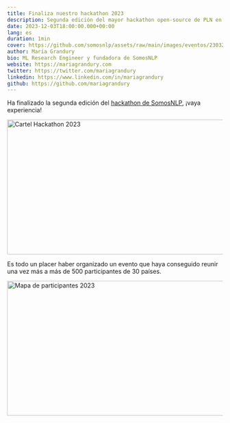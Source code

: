 ```yaml
---
title: Finaliza nuestro hackathon 2023
description: Segunda edición del mayor hackathon open-source de PLN en español con más de 500 participantes y 5000 visualizaciones de los eventos
date: 2023-12-03T18:00:00.000+00:00
lang: es
duration: 1min
cover: https://github.com/somosnlp/assets/raw/main/images/eventos/230320_hackathon_llms_fecha_extendida.jpg
author: María Grandury
bio: ML Research Engineer y fundadora de SomosNLP
website: https://mariagrandury.com
twitter: https://twitter.com/mariagrandury
linkedin: https://www.linkedin.com/in/mariagrandury
github: https://github.com/mariagrandury
---
```


Ha finalizado la segunda edición del [hackathon de SomosNLP](https://somosnlp.org/hackathon), ¡vaya experiencia!

<div class="flex justify-center">
    <img src="https://github.com/somosnlp/assets/raw/main/images/eventos/230320_hackathon_llms_fecha_extendida.jpg" alt="Cartel Hackathon 2023" width="560" height="315"/>
</div>

Es todo un placer haber organizado un evento que haya conseguido reunir una vez más a más de 500 participantes de 30 países.

<div class="flex justify-center">
    <img src="https://somosnlp.github.io/assets/images/asistentes_hackathon_mapa.png" alt="Mapa de participantes 2023" width="560" height="315"/>
</div>
